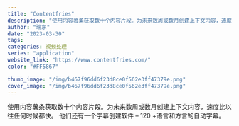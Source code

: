 ```yaml
---
title: "Contentfries"
description: "使用内容薯条获取数十个内容片段。为未来数周或数月创建上下文内容，速度比以往任何时候都快。 他们还有一个字幕创建软件 – "
author: "瑞东"
date: "2023-03-30"
tags:
categories: 视频处理
series: "application"
website_link: "https://www.contentfries.com/"
color: "#FF5867"

thumb_image: "/img/b467f96dd6f23d8ce0f562e3ff47379e.png"
cover_image: "/img/b467f96dd6f23d8ce0f562e3ff47379e.png"
---
```


使用内容薯条获取数十个内容片段。为未来数周或数月创建上下文内容，速度比以往任何时候都快。 他们还有一个字幕创建软件 – 120 +语言和方言的自动字幕。